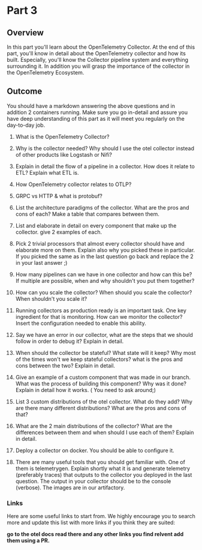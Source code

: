 # Part 3

## Overview

In this part you'll learn about the OpenTelemetry Collector.
At the end of this part, you'll know in detail about the OpenTelemetry collector and how its built.
Especially, you'll know the Collector pipeline system and everything surrounding it. In addition you will grasp the importance of the collector in the OpenTelemetry Ecosystem.

## Outcome

You should have a markdown answering the above questions and in addition 2 containers running.
Make sure you go in-detail and assure you have deep understanding of this part as it will meet you regularly on the day-to-day job.

1. What is the OpenTelemetry Collector?

2. Why is the collector needed? Why should I use the otel collector instead of other products like Logstash or Nifi?

3. Explain in detail the flow of a pipeline in a collector. How does it relate to ETL? Explain what ETL is.

4. How OpenTelemetry collector relates to OTLP?

5. GRPC vs HTTP & what is protobuf?

6. List the architecture paradigms of the collector. What are the pros and cons of each? Make a table that compares between them.

7. List and elaborate in detail on every 
 component that make up the collector. give 2 examples of each.

8. Pick 2 trivial processors that almost every collector should have and elaborate more on them. Explain also why you picked these in particular. If you picked the same as in the last question go back and replace the 2 in your last answer ;)

9. How many pipelines can we have in one collector and how can this be? If multiple are possible, when and why shouldn't you put them together? 

10. How can you scale the collector? When should you scale the collector? When shouldn't you scale it?

11. Running collectors as production ready is an important task. One key ingredient for that is monitoring. How can we monitor the collector? Insert the configuration needed to enable this ability.

12. Say we have an error in our collector, what are the steps that we should follow in order to debug it? Explain in detail.

13. When should the collector be stateful? What state will it keep? Why most of the times won't we keep stateful collectors? what is the pros and cons between the two? Explain in detail.

14. Give an example of a custom component that was made in our branch. What was the process of building this component? Why was it done? Explain in detail how it works. ( You need to ask around;) 

15. List 3 custom distributions of the otel collector. What do they add? Why are there many different distributions? What are the pros and cons of that?

16. What are the 2 main distributions of the collector? What are the differences between them and when should I use each of them? Explain in detail.

17. Deploy a collector on docker. You should be able to configure it.

18. There are many useful tools that you should get familiar with. One of them is telemetrygen. Explain shortly what it is and generate telemetry (preferably traces) that outputs to the collector you deployed in the last question. The output in your collector should be to the console (verbose). The images are in our artifactory.

### Links

Here are some useful links to start from. We highly encourage you to search more and update this list with more links if you think they are suited:

**go to the otel docs read there and any other links you find relvent add them using a PR.**